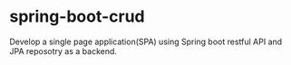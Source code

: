 # spring-boot-crud
Develop a single page application(SPA) using Spring boot restful API and JPA reposotry as a backend.
